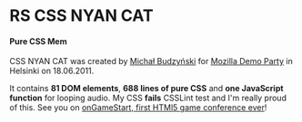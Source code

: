 RS CSS NYAN CAT
========

#### Pure CSS Mem ####

CSS NYAN CAT was created by [Michał Budzyński](http://twitter.com/michalbe) for [Mozilla Demo Party](http://mozillalabs.com/demoparty/helsinki) in Helsinki on 18.06.2011.


It contains **81 DOM elements**, **688 lines of pure CSS** and **one JavaScript function** for
looping audio. My CSS **fails** CSSLint test and I'm really proud of this. See you on [onGameStart, first HTMl5 game conference ever](http://ongamestart.com/)!
